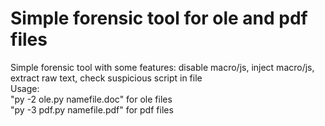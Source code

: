 # Simple forensic tool for ole and pdf files
Simple forensic tool with some features: disable macro/js, inject macro/js, extract raw text, check suspicious script in file <br/>
Usage: <br/>
"py -2 ole.py namefile.doc" for ole files <br/>
"py -3 pdf.py namefile.pdf" for pdf files
